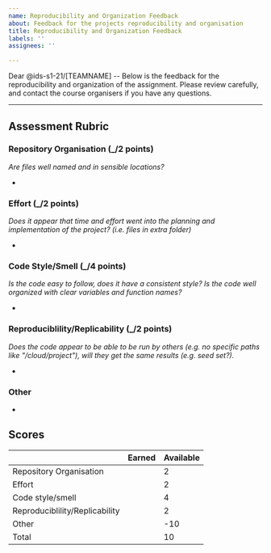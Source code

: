```yaml
---
name: Reproducibility and Organization Feedback
about: Feedback for the projects reproducibility and organisation
title: Reproducibility and Organization Feedback
labels: ''
assignees: ''

---
```


Dear @ids-s1-21/[TEAMNAME] -- Below is the feedback for the reproducibility and organization of the assignment. Please review carefully, and contact the course organisers if you have any questions.

---

## Assessment Rubric


### Repository Organisation (_/2 points)

*Are files well named and in sensible locations?*

-


### Effort (_/2 points)
*Does it appear that time and effort went into the planning and implementation of the project? (i.e. files in extra folder)*

-


### Code Style/Smell (_/4 points)
*Is the code easy to follow, does it have a consistent style? Is the code well organized with clear variables and function names?*

-


### Reproduciblility/Replicability (_/2 points)
*Does the code appear to be able to be run by others (e.g. no specific paths like "/cloud/project"), will they get the same results (e.g. seed set?).*

-


### Other

-


## Scores

|                                 | Earned | Available |
|-------------------------------- |--------|-----------|
| Repository Organisation         |        |      2    |
| Effort                          |        |      2    |
| Code style/smell                |        |      4    |
| Reproduciblility/Replicability  |        |      2    |
| Other                           |        |    -10    |
| Total                           |        |     10    |